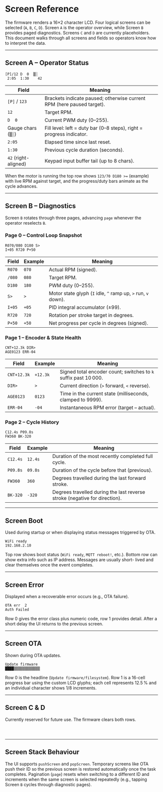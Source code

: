 # Screen Reference

The firmware renders a 16×2 character LCD. Four logical screens can be
selected (`A`, `B`, `C`, `D`). Screen `A` is the operator overview, while
Screen `B` provides paged diagnostics. Screens `C` and `D` are currently
placeholders. This document walks through all screens and fields so
operators know how to interpret the data.

---

## Screen A – Operator Status

```
[P]/12 D  0  ▒░
 2:05  1:30    42
```

| Field                 | Meaning                                                                |
|-----------------------|------------------------------------------------------------------------|
| `[P]` / `123`         | Brackets indicate paused; otherwise current RPM (here paused target).  |
| `12`                  | Target RPM.                                                            |
| `D  0`                | Current PWM duty (0–255).                                              |
| Gauge chars (`▒░`)    | Fill level: left = duty bar (0–8 steps), right = progress indicator.   |
| `2:05`                | Elapsed time since last reset.                                         |
| `1:30`                | Previous cycle duration (seconds).                                     |
| `42` (right-aligned)  | Keypad input buffer tail (up to 8 chars).                              |

When the motor is running the top row shows `123/70 D180 >=` (example)
with live RPM against target, and the progress/duty bars animate as the
cycle advances.

---

## Screen B – Diagnostics

Screen `B` rotates through three pages, advancing `page` whenever the
operator reselects `B`.

### Page 0 – Control Loop Snapshot


```
R070/080 D180 S>
I+05 R720 P+50
```

| Field   | Example | Meaning                                                       |
|---------|---------|---------------------------------------------------------------|
| `R070`  | `070`   | Actual RPM (signed).                                          |
| `/080`  | `080`   | Target RPM.                                                   |
| `D180`  | `180`   | PWM duty (0–255).                                             |
| `S>`    | `>`     | Motor state glyph (`I` idle, `^` ramp up, `>` run, `v` down). |
| `I+05`  | `+05`   | PID integral accumulator (±99).                               |
| `R720`  | `720`   | Rotation per stroke target in degrees.                        |
| `P+50`  | `+50`   | Net progress per cycle in degrees (signed).                   |

### Page 1 – Encoder & State Health

```
CNT+12.3k DIR>
AGE0123 ERR-04
```

| Field        | Example  | Meaning                                                           |
|--------------|----------|-------------------------------------------------------------------|
| `CNT+12.3k`  | `+12.3k` | Signed total encoder count; switches to `k` suffix past 10 000.   |
| `DIR>`       | `>`      | Current direction (`>` forward, `<` reverse).                     |
| `AGE0123`    | `0123`   | Time in the current state (milliseconds, clamped to 9999).        |
| `ERR-04`     | `-04`    | Instantaneous RPM error (target – actual).                        |

### Page 2 – Cycle History

```
C12.4s P09.8s
FW360 BK-320
```

| Field       | Example  | Meaning                                                                    |
|-------------|----------|----------------------------------------------------------------------------|
| `C12.4s`    | `12.4s`  | Duration of the most recently completed full cycle.                        |
| `P09.8s`    | `09.8s`  | Duration of the cycle before that (previous).                              |
| `FW360`     | `360`    | Degrees travelled during the last forward stroke.                          |
| `BK-320`    | `-320`   | Degrees travelled during the last reverse stroke (negative for direction). |

---

## Screen Boot

Used during startup or when displaying status messages triggered by OTA.

```
WiFi ready
192.168.2.10
```

Top row shows boot status (`WiFi ready`, `MQTT reboot!`, etc.). Bottom
row can show extra info such as IP address. Messages are usually short-
lived and clear themselves once the event completes.

---

## Screen Error

Displayed when a recoverable error occurs (e.g., OTA failure).

```
OTA err  2
Auth Failed
```

Row 0 gives the error class plus numeric code, row 1 provides detail.
After a short delay the UI returns to the previous screen.

---

## Screen OTA

Shown during OTA updates.

```
Update firmware
████▒▒▒▒▒▒▒▒▒▒▒▒
```

Row 0 is the headline (`Update firmware/filesystem`). Row 1 is a 16-cell
progress bar using the custom LCD glyphs; each cell represents 12.5 % and
an individual character shows 1/8 increments.

---

## Screen C & D

Currently reserved for future use. The firmware clears both rows.

```
                
                
```

---

## Screen Stack Behaviour

The UI supports `pushScreen` and `popScreen`. Temporary screens like OTA
push their ID so the previous screen is restored automatically once the
task completes. Pagination (`page`) resets when switching to a different
ID and increments when the same screen is selected repeatedly (e.g.,
tapping Screen `B` cycles through diagnostic pages).
